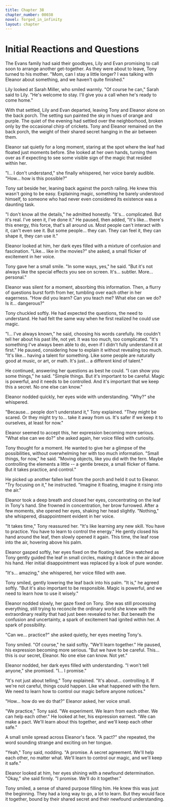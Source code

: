 ```yaml
---
title: Chapter 38
chapter_number: 00038
novel: forged_in_infinity
layout: chapter
---
```


# **Initial Reactions and Questions**

The Evans family had said their goodbyes, Lily and Evan promising to
call soon to arrange another get-together. As they were about to leave,
Tony turned to his mother. "Mom, can I stay a little longer? I was
talking with Eleanor about something, and we haven't quite finished."

Lily looked at Sarah Miller, who smiled warmly. "Of course he can,"
Sarah said to Lily. "He's welcome to stay. I'll give you a call when
he's ready to come home."

With that settled, Lily and Evan departed, leaving Tony and Eleanor
alone on the back porch. The setting sun painted the sky in hues of
orange and purple. The quiet of the evening had settled over the
neighborhood, broken only by the occasional chirp of crickets. Tony and
Eleanor remained on the back porch, the weight of their shared secret
hanging in the air between them.

Eleanor sat quietly for a long moment, staring at the spot where the
leaf had floated just moments before. She looked at her own hands,
turning them over as if expecting to see some visible sign of the magic
that resided within her.

"I... I don't understand," she finally whispered, her voice barely
audible. "How... how is this possible?"

Tony sat beside her, leaning back against the porch railing. He knew
this wasn't going to be easy. Explaining magic, something he barely
understood himself, to someone who had never even considered its
existence was a daunting task.

"I don't know all the details," he admitted honestly. "It's...
complicated. But it's real. I've seen it, I've done it." He paused, then
added, "It's like... there's this energy, this force, that's all around
us. Most people can't interact with it, can't even see it. But some
people... they can. They can feel it, they can shape it, they can use
it."

Eleanor looked at him, her dark eyes filled with a mixture of confusion
and fascination. "Like... like in the movies?" she asked, a small
flicker of excitement in her voice.

Tony gave her a small smile. "In some ways, yes," he said. "But it's not
always like the special effects you see on screen. It's... subtler.
More... personal."

Eleanor was silent for a moment, absorbing this information. Then, a
flurry of questions burst forth from her, tumbling over each other in
her eagerness. "How did you learn? Can you teach me? What else can we
do? Is it... dangerous?"

Tony chuckled softly. He had expected the questions, the need to
understand. He had felt the same way when he first realized he could use
magic.

"I... I've always known," he said, choosing his words carefully. He
couldn't tell her about his past life, not yet. It was too much, too
complicated. "It's something I've always been able to do, even if I
didn't fully understand it at first." He paused, considering how to
explain it without revealing too much. "It's like... having a talent for
something. Like some people are naturally good at music, or art, or
math. It's just... a different kind of talent."

He continued, answering her questions as best he could. "I can show you
some things," he said. "Simple things. But it's important to be careful.
Magic is powerful, and it needs to be controlled. And it's important
that we keep this a secret. No one else can know."

Eleanor nodded quickly, her eyes wide with understanding. "Why?" she
whispered.

"Because... people don't understand it," Tony explained. "They might be
scared. Or they might try to... take it away from us. It's safer if we
keep it to ourselves, at least for now."

Eleanor seemed to accept this, her expression becoming more serious.
"What else can we do?" she asked again, her voice filled with curiosity.

Tony thought for a moment. He wanted to give her a glimpse of the
possibilities, without overwhelming her with too much information.
"Small things, for now," he said. "Moving objects, like you did with the
fern. Maybe controlling the elements a little -- a gentle breeze, a
small flicker of flame. But it takes practice, and control."

He picked up another fallen leaf from the porch and held it out to
Eleanor. "Try focusing on it," he instructed. "Imagine it floating,
imagine it rising into the air."

Eleanor took a deep breath and closed her eyes, concentrating on the
leaf in Tony's hand. She frowned in concentration, her brow furrowed.
After a few moments, she opened her eyes, shaking her head slightly.
"Nothing," she whispered, disappointment evident in her voice.

"It takes time," Tony reassured her. "It's like learning any new skill.
You have to practice. You have to learn to control the energy." He
gently closed his hand around the leaf, then slowly opened it again.
This time, the leaf rose into the air, hovering above his palm.

Eleanor gasped softly, her eyes fixed on the floating leaf. She watched
as Tony gently guided the leaf in small circles, making it dance in the
air above his hand. Her initial disappointment was replaced by a look of
pure wonder.

"It's... amazing," she whispered, her voice filled with awe.

Tony smiled, gently lowering the leaf back into his palm. "It is," he
agreed softly. "But it's also important to be responsible. Magic is
powerful, and we need to learn how to use it wisely."

Eleanor nodded slowly, her gaze fixed on Tony. She was still processing
everything, still trying to reconcile the ordinary world she knew with
the extraordinary reality that had just been revealed to her. But
beneath the confusion and uncertainty, a spark of excitement had ignited
within her. A spark of possibility.

"Can we... practice?" she asked quietly, her eyes meeting Tony's.

Tony smiled. "Of course," he said softly. "We'll learn together." He
paused, his expression becoming more serious. "But we have to be
careful. This... this is our secret, Eleanor. No one else can know. Not
yet."

Eleanor nodded, her dark eyes filled with understanding. "I won't tell
anyone," she promised. "I... I promise."

"It's not just about telling," Tony explained. "It's about...
controlling it. If we're not careful, things could happen. Like what
happened with the fern. We need to learn how to control our magic before
anyone notices."

"How... how do we do that?" Eleanor asked, her voice small.

"We practice," Tony said. "We experiment. We learn from each other. We
can help each other." He looked at her, his expression earnest. "We can
make a pact. We'll learn about this together, and we'll keep each other
safe."

A small smile spread across Eleanor's face. "A pact?" she repeated, the
word sounding strange and exciting on her tongue.

"Yeah," Tony said, nodding. "A promise. A secret agreement. We'll help
each other, no matter what. We'll learn to control our magic, and we'll
keep it safe."

Eleanor looked at him, her eyes shining with a newfound determination.
"Okay," she said firmly. "I promise. We'll do it together."

Tony smiled, a sense of shared purpose filling him. He knew this was
just the beginning. They had a long way to go, a lot to learn. But they
would face it together, bound by their shared secret and their newfound
understanding.
